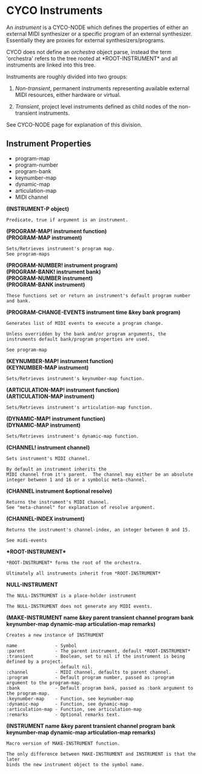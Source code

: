 # CYCO Instruments

An *instrument* is a CYCO-NODE which defines the properties of either an
external MIDI synthesizer or a specific program of an external
synthesizer.  Essentially they are proxies for external
synthesizers/programs. <br>

CYCO does not define an *orchestra* object parse, instead the term
'orchestra' refers to the tree rooted at \*ROOT-INSTRUMENT\* and all
instruments are linked into this tree. <br>


Instruments are roughly divided into two groups:

1. *Non-transient*, permanent instruments representing available external
    MIDI resources, either hardware or virtual.
	
2. *Transient*, project level instruments defined as child nodes of the
   non-transient instruments.   
   
See CYCO-NODE page for explanation of this division.


## Instrument Properties

- program-map
- program-number
- program-bank
- keynumber-map
- dynamic-map
- articulation-map
- MIDI channel

**(INSTRUMENT-P object)**

    Predicate, true if argument is an instrument.
	
**(PROGRAM-MAP! instrument function)**  <br>
**(PROGRAM-MAP instrument)**

    Sets/Retrieves instrument's program map.
    See program-maps
	
**(PROGRAM-NUMBER! instrument program)** <br>
**(PROGRAM-BANK! instrument bank)**      <br>
**(PROGRAM-NUMBER instrument)**          <br>
**(PROGRAM-BANK instrument)**

    These functions set or return an instrument's default program number
	and bank. 
	
**(PROGRAM-CHANGE-EVENTS instrument time &key bank program)**

    Generates list of MIDI events to execute a program change.
	
	Unless overridden by the bank and/or program arguments, the
	instruments default bank/program properties are used.
	
    See program-map
	
**(KEYNUMBER-MAP! instrument function)**  <br>
**(KEYNUMBER-MAP instrument)**

    Sets/Retrieves instrument's keynumber-map function.
	
**(ARTICULATION-MAP! instrument function)**  <br>
**(ARTICULATION-MAP instrument)**

    Sets/Retrieves instrument's articulation-map function.
	
**(DYNAMIC-MAP! instrument function)**  <br>
**(DYNAMIC-MAP instrument)**

    Sets/Retrieves instrument's dynamic-map function.	

**(CHANNEL! instrument channel)**

    Sets instrument's MIDI channel.  
	
	By default an instrument inherits the
	MIDI channel from it's parent.  The channel may either be an absolute
	integer between 1 and 16 or a symbolic meta-channel.

	
**(CHANNEL instrument &optional resolve)**

    Returns the instrument's MIDI channel.
	See "meta-channel" for explanation of resolve argument.
	
**(CHANNEL-INDEX instrument)**

    Returns the instrument's channel-index, an integer between 0 and 15.
	
	See midi-events
	
**\*ROOT-INSTRUMENT\***

    *ROOT-INSTRUMENT* forms the root of the orchestra. 
	
	Ultimately all instruments inherit from *ROOT-INSTRUMENT*
	
**NULL-INSTRUMENT**

    The NULL-INSTRUMENT is a place-holder instrument 
	
	The NULL-INSTRUMENT does not generate any MIDI events.
	
**(MAKE-INSTRUMENT name &key parent transient channel program bank 
                   keynumber-map dynamic-map articulation-map remarks)**

    Creates a new instance of INSTRUMENT
	
	name              - Symbol 
	:parent           - The parent instrument, default *ROOT-INSTRUMENT*
	:transient        - Boolean, set to nil if the instrument is being defined by a project.
	                    default nil.
	:channel          - MIDI channel, defaults to parent channel.
	:program          - Default program number, passed as :program argument to the program-map.
	:bank             - Default program bank, passed as :bank argument to the program-map.
	:keynumber-map    - Function, see keynumber-map
	:dynamic-map      - Function, see dynamic-map
	:articulation-map - Function, see articulation-map
	:remarks          - Optional remarks text.
	

**(INSTRUMENT name &key parent transient channel program bank 
              keynumber-map dynamic-map articulation-map remarks)**

    Macro version of MAKE-INSTRUMENT function.
	
	The only difference between MAKE-INSTRUMENT and INSTRUMENT is that the later
	binds the new instrument object to the symbol name.
